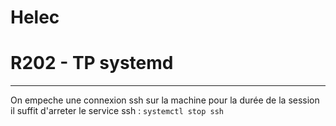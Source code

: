 
# Helec
# R202 - TP systemd
---

On empeche une connexion ssh sur la machine pour la durée de la session il suffit d'arreter le service ssh :
``systemctl stop ssh``


